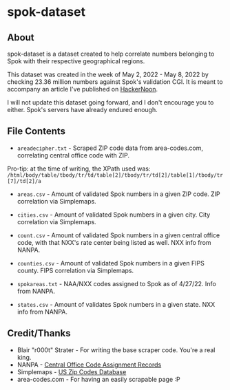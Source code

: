 # spok-dataset

## About

spok-dataset is a dataset created to help correlate numbers belonging to Spok with their respective geographical regions.

This dataset was created in the week of May 2, 2022 - May 8, 2022 by checking 23.36 million numbers against Spok's validation CGI. It is meant to accompany an article I've published on [HackerNoon](https://hackernoon.com/americas-secret-pager-giant).

I will not update this dataset going forward, and I don't encourage you to either. Spok's servers have already endured enough.

## File Contents
- `areadecipher.txt` - Scraped ZIP code data from area-codes.com, correlating central office code with ZIP.

Pro-tip: at the time of writing, the XPath used was:<br>```/html/body/table/tbody/tr/td/table[2]/tbody/tr/td[2]/table[1]/tbody/tr[7]/td[2]/a```

- `areas.csv` - Amount of validated Spok numbers in a given ZIP code. ZIP correlation via Simplemaps.

- `cities.csv` - Amount of validated Spok numbers in a given city. City correlation via Simplemaps.

- `count.csv` - Amount of validated Spok numbers in a given central office code, with that NXX's rate center being listed as well. NXX info from NANPA.

- `counties.csv` - Amount of validated Spok numbers in a given FIPS county. FIPS correlation via Simplemaps.

- `spokareas.txt` - NAA/NXX codes assigned to Spok as of 4/27/22. Info from NANPA.

- `states.csv` - Amount of validates Spok numbers in a given state. NXX info from NANPA.

## Credit/Thanks

- Blair "r000t" Strater - For writing the base scraper code. You're a real king.
- NANPA - [Central Office Code Assignment Records](https://nationalnanpa.com/reports/reports_cocodes_assign.html)
- Simplemaps - [US Zip Codes Database](https://simplemaps.com/data/us-zips)
- area-codes.com - For having an easily scrapable page :P
